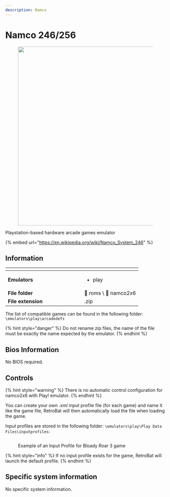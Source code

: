 ```yaml
---
description: Namco
---
```


# Namco 246/256

<div align="left">

<figure><img src="https://raw.githubusercontent.com/fabricecaruso/es-theme-carbon/91d85c7849cc550b0cac4e75cb8e0923d3b61b5e/art/logos/namco2x6.svg" alt="" width="563"><figcaption></figcaption></figure>

</div>

Playstation-based hardware arcade games emulator

{% embed url="https://en.wikipedia.org/wiki/Namco_System_246" %}

## Information

<table data-header-hidden><thead><tr><th width="224"></th><th></th></tr></thead><tbody><tr><td><strong>Emulators</strong></td><td><ul><li>play</li></ul></td></tr><tr><td><strong>File folder</strong></td><td><span data-gb-custom-inline data-tag="emoji" data-code="1f4c2">📂</span> roms \ <span data-gb-custom-inline data-tag="emoji" data-code="1f4c2">📂</span> namco2x6</td></tr><tr><td><strong>File extension</strong></td><td>.zip</td></tr></tbody></table>

The list of compatible games can be found in the following folder: `\emulators\play\arcadedefs`

{% hint style="danger" %}
Do not rename zip files, the name of the file must be exactly the name expected by the emulator.
{% endhint %}

## Bios Information

No BIOS required.

## Controls

{% hint style="warning" %}
There is no automatic control configuration for namco2x6 with Play! emulator.
{% endhint %}

You can create your own .xml input profile file (for each game) and name it like the game file, RetroBat will then automatically load the file when loading the game.

Input profiles are stored in the following folder: `\emulators\play\Play Data Files\inputprofiles`:

<div align="left">

<figure><img src="https://i.imgur.com/2F3itrK.png" alt=""><figcaption><p>Example of an Input Profile for Bloady Roar 3 game</p></figcaption></figure>

</div>

{% hint style="info" %}
If no input profile exists for the game, RetroBat will launch the default profile.
{% endhint %}

## Specific system information

No specific system information.

